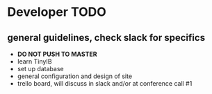 # Developer TODO

## general guidelines, check slack for specifics

- **DO NOT PUSH TO MASTER**
- learn TinyIB
- set up database
- general configuration and design of site
- trello board, will discuss in slack and/or at conference call #1
